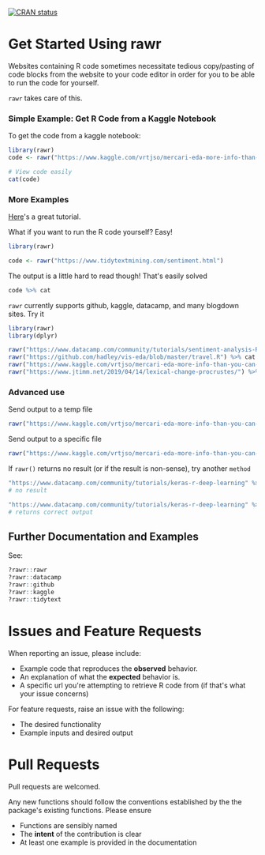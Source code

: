 
<!-- badges: start -->

[![CRAN
status](https://www.r-pkg.org/badges/version/rawr)](https://cran.r-project.org/package=rawr)
<!-- badges: end -->

# Get Started Using rawr

Websites containing R code sometimes necessitate tedious copy/pasting of code blocks from the website to your code editor in order for you to be able to run the code for yourself.

`rawr` takes care of this.  

### Simple Example: Get R Code from a Kaggle Notebook

To get the code from a kaggle notebook:

```R
library(rawr)
code <- rawr("https://www.kaggle.com/vrtjso/mercari-eda-more-info-than-you-can-imagine")

# View code easily
cat(code)
``` 


### More Examples

[Here](https://www.tidytextmining.com/sentiment.html)'s a great tutorial. 

What if you want to run the R code yourself? Easy!

```R
library(rawr)

code <- rawr("https://www.tidytextmining.com/sentiment.html") 
```

The output is a little hard to read though! That's easily solved

```R
code %>% cat
```


`rawr` currently supports github, kaggle, datacamp, and many blogdown sites. Try it

```R
library(rawr)
library(dplyr)

rawr("https://www.datacamp.com/community/tutorials/sentiment-analysis-R") %>% cat
rawr("https://github.com/hadley/vis-eda/blob/master/travel.R") %>% cat
rawr("https://www.kaggle.com/vrtjso/mercari-eda-more-info-than-you-can-imagine") %>% cat
rawr("https://www.jtimm.net/2019/04/14/lexical-change-procrustes/") %>% cat
```

### Advanced use

Send output to a temp file

```R
rawr("https://www.kaggle.com/vrtjso/mercari-eda-more-info-than-you-can-imagine", to_file=T)
```

Send output to a specific file

```R
rawr("https://www.kaggle.com/vrtjso/mercari-eda-more-info-than-you-can-imagine", file_path="mynewfile.R")
```

If `rawr()` returns no result (or if the result is non-sense), try another `method`

```R
"https://www.datacamp.com/community/tutorials/keras-r-deep-learning" %>% rawr %>% cat
# no result

"https://www.datacamp.com/community/tutorials/keras-r-deep-learning" %>% rawr(method = 2) %>% cat 
# returns correct output
```

## Further Documentation and Examples

See:

```R
?rawr::rawr
?rawr::datacamp
?rawr::github
?rawr::kaggle
?rawr::tidytext
```




# Issues and Feature Requests

When reporting an issue, please include:

* Example code that reproduces the **observed** behavior.
* An explanation of what the **expected** behavior is.
* A specific url you're attempting to retrieve R code from (if that's what your issue concerns)


For feature requests, raise an issue with the following:

* The desired functionality
* Example inputs and desired output



# Pull Requests

Pull requests are welcomed. 

Any new functions should follow the conventions established by the the package's existing functions. Please ensure

* Functions are sensibly named
* The __intent__ of the contribution is clear
* At least one example is provided in the documentation






